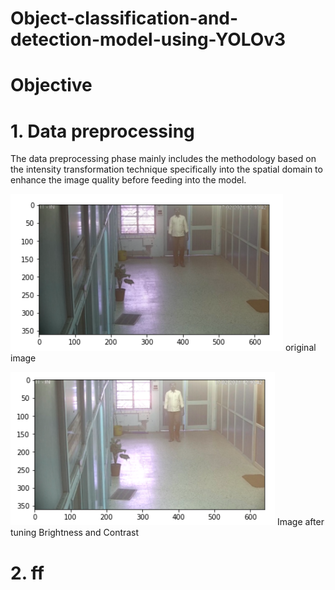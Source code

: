 # Object-classification-and-detection-model-using-YOLOv3

# Objective 
# 1. Data preprocessing 
The data preprocessing phase mainly includes the methodology based on the intensity transformation technique specifically into the spatial domain to enhance the image quality before feeding into the model.


![alt text](https://github.com/gouravbarkle/Object-classification-and-detection-model-using-YOLOv3/blob/main/Image%20metadata/original.png)
original image 

  
![alt text](https://github.com/gouravbarkle/Object-classification-and-detection-model-using-YOLOv3/blob/main/Image%20metadata/original%20after%20enhancement.png)
Image after tuning Brightness and Contrast


# 2. ff
